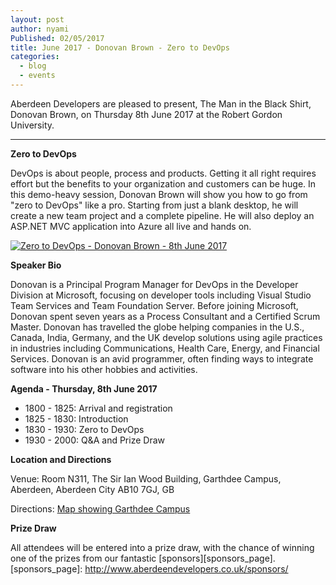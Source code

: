 ```yaml
---
layout: post
author: nyami
Published: 02/05/2017
title: June 2017 - Donovan Brown - Zero to DevOps
categories:
  - blog
  - events
---
```

Aberdeen Developers are pleased to present, The Man in the Black Shirt, Donovan Brown, on Thursday 8th June 2017 at the Robert Gordon University.

***

**Zero to DevOps**

DevOps is about people, process and products. Getting it all right requires effort but the benefits to your organization and customers can be huge. In this demo-heavy session, Donovan Brown will show you how to go from "zero to DevOps" like a pro. Starting from just a blank desktop, he will create a new team project and a complete pipeline. He will also deploy an ASP.NET MVC application into Azure all live and hands on.

[![Zero to DevOps - Donovan Brown - 8th June 2017](https://www.eventbrite.com/custombutton?eid=11987778769)](https://www.eventbrite.com/e/june-2017-donovan-brown-zero-to-devops-tickets-31775897565?aff=blog)

**Speaker Bio**

Donovan is a Principal Program Manager for DevOps in the Developer Division at Microsoft, focusing on developer tools including Visual Studio Team Services and Team Foundation Server. Before joining Microsoft, Donovan spent seven years as a Process Consultant and a Certified Scrum Master. Donovan has travelled the globe helping companies in the U.S., Canada, India, Germany, and the UK develop solutions using agile practices in industries including Communications, Health Care, Energy, and Financial Services. Donovan is an avid programmer, often finding ways to integrate software into his other hobbies and activities.

**Agenda - Thursday, 8th June 2017**

+ 1800 - 1825: Arrival and registration
+ 1825 - 1830: Introduction
+ 1830 - 1930: Zero to DevOps
+ 1930 - 2000: Q&A and Prize Draw

**Location and Directions**

Venue: Room N311, The Sir Ian Wood Building, Garthdee Campus, Aberdeen, Aberdeen City AB10 7GJ, GB

Directions: [Map showing Garthdee Campus](https://www.google.co.uk/maps/place/The+Sir+Ian+Wood+Building,+Garthdee+Rd,+Aberdeen+AB10+7GJ)

**Prize Draw**

All attendees will be entered into a prize draw, with the chance of winning one of the prizes from our fantastic [sponsors][sponsors_page].
[sponsors_page]: http://www.aberdeendevelopers.co.uk/sponsors/
